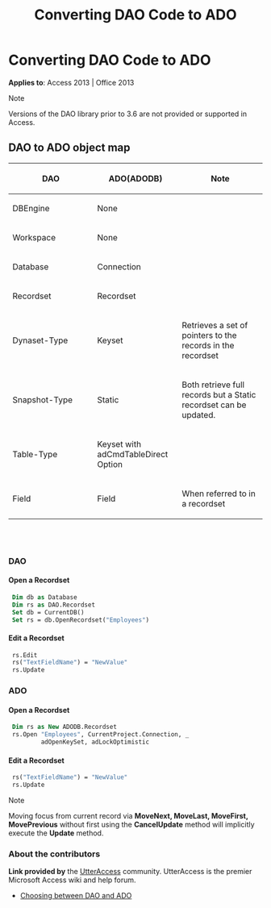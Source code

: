 ﻿---
title: Converting DAO Code to ADO
TOCTitle: Converting DAO Code to ADO
ms:assetid: 4720906b-d6b1-aa6d-3b18-ff828d16acae
ms:mtpsurl: https://msdn.microsoft.com/library/Ff193201(v=office.15)
ms:contentKeyID: 48544585
ms.date: 09/18/2015
mtps_version: v=office.15
f1_keywords:
- vbaac10.chm5267115
f1_categories:
- Office.Version=v15
---

# Converting DAO Code to ADO

**Applies to**: Access 2013 | Office 2013

> [!NOTE]
> Versions of the DAO library prior to 3.6 are not provided or supported in Access.

## DAO to ADO object map

<table>
<colgroup>
<col style="width: 33%" />
<col style="width: 33%" />
<col style="width: 33%" />
</colgroup>
<thead>
<tr class="header">
<th><p><strong>DAO</strong></p></th>
<th><p><strong>ADO(ADODB)</strong></p></th>
<th><p><strong>Note</strong></p></th>
</tr>
</thead>
<tbody>
<tr class="odd">
<td><p>DBEngine</p></td>
<td><p>None</p></td>
<td><p></p></td>
</tr>
<tr class="even">
<td><p>Workspace</p></td>
<td><p>None</p></td>
<td><p></p></td>
</tr>
<tr class="odd">
<td><p>Database</p></td>
<td><p>Connection</p></td>
<td><p></p></td>
</tr>
<tr class="even">
<td><p>Recordset</p></td>
<td><p>Recordset</p></td>
<td><p></p></td>
</tr>
<tr class="odd">
<td><p>Dynaset-Type</p></td>
<td><p>Keyset</p></td>
<td><p>Retrieves a set of pointers to the records in the recordset</p></td>
</tr>
<tr class="even">
<td><p>Snapshot-Type</p></td>
<td><p>Static</p></td>
<td><p>Both retrieve full records but a Static recordset can be updated.</p></td>
</tr>
<tr class="odd">
<td><p>Table-Type</p></td>
<td><p>Keyset with adCmdTableDirect Option</p></td>
<td><p></p></td>
</tr>
<tr class="even">
<td><p>Field</p></td>
<td><p>Field</p></td>
<td><p>When referred to in a recordset</p></td>
</tr>
</tbody>
</table>

<br/>
<br/>

### DAO

#### Open a Recordset

```vb
 Dim db as Database
 Dim rs as DAO.Recordset
 Set db = CurrentDB()
 Set rs = db.OpenRecordset("Employees")
```

#### Edit a Recordset

```vb
 rs.Edit 
 rs("TextFieldName") = "NewValue"
 rs.Update
```

### ADO

#### Open a Recordset

```vb
 Dim rs as New ADODB.Recordset
 rs.Open "Employees", CurrentProject.Connection, _
         adOpenKeySet, adLockOptimistic
```

#### Edit a Recordset

```vb
 rs("TextFieldName") = "NewValue" 
 rs.Update
```


> [!NOTE]
> Moving focus from current record via **MoveNext, MoveLast, MoveFirst, MovePrevious** without first using the **CancelUpdate** method will implicitly execute the **Update** method.

### About the contributors

**Link provided by** the [UtterAccess](https://www.utteraccess.com) community. UtterAccess is the premier Microsoft Access wiki and help forum.

- [Choosing between DAO and ADO](https://www.utteraccess.com/wiki/index.php/choosing_between_dao_and_ado)



